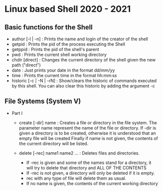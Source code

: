 # Linux based Shell 2020 - 2021

## Basic functions for the Shell
- author [-l | -n] : Prints the name and login of the creator
                     of the shell
- getpid : Prints the pid of the process executing the Shell
- getppid : Prints the pid of the shell's parent
- pwd : Prints the current shell working directory
- chdir [direct] : Changes the current directory of the shell given the new path ("direct")
- date : Just prints your date in the format dd/mm/yy
- time : Prints the current time in the format hh:mm:ss
- historic [-c | -N | -rN] : Show/clears the historic of commands executed by this shell. You can also clear this historic
by adding the argument -c

## File Systems (System V)
- Part I
    - create [-dir] name : Creates a file or directory in the file system. The parameter name represent the name of the file
    or directory. If -dir is given a directory is to be created, otherwise it is understood that an empty file will be created
    Finally if name is not given, the contents of the current directory will be listed.
    
    - delete [-rec] name1 name2 ... : Deletes files and directories.
        - If -rec is given and some of the names stand for a directory, it will try to delete that directory and ALL OF THE CONTENTS
        - If -rec is not given, a directory will only be deleted if it is empty.
        - rec with any type of file will delete them as usual.
        - If no name is given, the contents of the current working directory 
